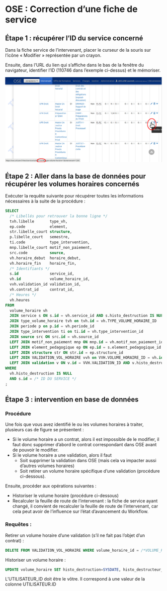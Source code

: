# OSE : Correction d’une fiche de service

## Étape 1 : récupérer l’ID du service concerné
Dans la fiche service de l’intervenant, placer le curseur de la souris sur l’icône « Modifier » représentée par un crayon.

Ensuite, dans l’URL du lien qui s’affiche dans le bas de la fenêtre du navigateur, identifier l’ID (110746 dans l’exemple ci-dessus) et le mémoriser.

![Identifier un ID de service][service_correction_bdd]

## Étape 2 : Aller dans la base de données pour récupérer les volumes horaires concernés
Exécuter la requête suivante pour récupérer toutes les informations nécessaires à la suite de la procédure :

```sql
SELECT
  /* Libellés pour retrouver la bonne ligne */
  tvh.libelle       type_vh,
  ep.code           element,
  str.libelle_court structure,
  p.libelle_court   semestre,
  ti.code           type_intervention,
  mnp.libelle_court motif_non_paiement,
  src.code          source,
  vh.horaire_debut  horaire_debut,
  vh.horaire_fin    horaire_fin,
  /* Identifiants */
  s.id              service_id,
  vh.id             volume_horaire_id,
  vvh.validation_id validation_id,
  vh.contrat_id     contrat_id,
  /* Heures */
  vh.heures
FROM
  volume_horaire vh
  JOIN service s ON s.id = vh.service_id AND s.histo_destruction IS NULL
  JOIN type_volume_horaire tvh on tvh.id = vh.TYPE_VOLUME_HORAIRE_ID
  JOIN periode p on p.id = vh.periode_id
  JOIN type_intervention ti on ti.id = vh.type_intervention_id
  JOIN source src ON src.id = vh.source_id
  LEFT JOIN motif_non_paiement mnp ON mnp.id = vh.motif_non_paiement_id
  LEFT JOIN element_pedagogique ep ON ep.id = s.element_pedagogique_id
  LEFT JOIN structure str ON str.id = ep.structure_id
  LEFT JOIN VALIDATION_VOL_HORAIRE vvh on VVH.VOLUME_HORAIRE_ID = vh.id
  LEFT JOIN validation v ON v.id = VVH.VALIDATION_ID AND v.histo_destruction IS NULL
WHERE
  vh.histo_destruction IS NULL
  AND s.id = /* ID DU SERVICE */
;
```

## Étape 3 : intervention en base de données
### Procédure

Une fois que vous avez identifié le ou les volumes horaires à traiter, plusieurs cas de figure se présentent :
* Si le volume horaire a un contrat, alors il est impossible de le modifier, il faut donc supprimer d’abord le contrat correspondant dans OSE avant de pouvoir le modifier.
* Si le volume horaire a une validation, alors il faut
  * Soit supprimer la validation dans OSE (mais cela va impacter aussi d’autres volumes horaires)
  * Soit retirer un volume horaire spécifique d’une validation (procédure ci-dessous).

Ensuite, procéder aux opérations suivantes :
* Historiser le volume horaire (procédure ci-dessous)
* Recalculer la feuille de route de l’intervenant : la fiche de service ayant changé, il convient de recalculer la feuille de route de l’intervenant, car cela peut avoir de l’influence sur l’état d’avancement du Workflow.

### Requêtes :

Retirer un volume horaire d’une validation (s’il ne fait pas l’objet d’un contrat) :
```sql
DELETE FROM VALIDATION_VOL_HORAIRE WHERE volume_horaire_id = /*VOLUME_HORAIRE ID*/
```

Historiser un volume horaire :
```sql
UPDATE volume_horaire SET histo_destruction=SYSDATE, histo_destructeur_id=/*UTILISATEUR_ID*/ WHERE volume_horaire_id =  /*VOLUME_HORAIRE ID*/;
```

L’UTILISATEUR_ID doit être le vôtre. Il correspond à une valeur de la colonne UTILISATEUR.ID


[service_correction_bdd]: ./service_correction_bdd.png